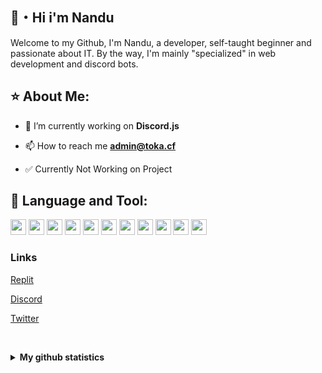 


## 👋・Hi i'm Nandu

Welcome to my Github, I'm Nandu, a developer, self-taught beginner and passionate about IT.
By the way, I'm mainly "specialized" in web development and discord bots.

## ⭐ About Me:

- 🔭 I’m currently working on **Discord.js**

- 📫 How to reach me **admin@toka.cf**

- ✅ Currently Not Working on Project

## 📘 Language and Tool:

<img height="25" src="https://img.shields.io/badge/JavaScript-323330?style=for-the-badge&logo=javascript&logoColor=F7DF1E">
<img height="25" src="https://img.shields.io/badge/Node.js-339933?style=for-the-badge&logo=nodedotjs&logoColor=white">
<img height="25" src="https://github.com/rahul-jha98/README_icons/blob/main/language_and_tools/square/bash/bash.png?raw=true">
<img height="25" src="https://github.com/rahul-jha98/README_icons/blob/main/language_and_tools/square/google-cloud/google-cloud.png?raw=true">
<img height="25" src="https://img.shields.io/badge/MySQL-005C84?style=for-the-badge&logo=mysql&logoColor=white">
<img height="25" src="https://img.shields.io/badge/MongoDB-4EA94B?style=for-the-badge&logo=mongodb&logoColor=white">
<img height="25" src="https://img.shields.io/badge/HTML5-E34F26?style=for-the-badge&logo=html5&logoColor=white">
<img height="25" src="https://img.shields.io/badge/CSS3-1572B6?style=for-the-badge&logo=css3&logoColor=white">
<img height="25" src="https://img.shields.io/badge/npm-CB3837?style=for-the-badge&logo=npm&logoColor=white">
<img height="25" src="https://s3-us-west-2.amazonaws.com/assets.blog.serverless.com/express_js.png">
<img height="25" src="https://raw.githubusercontent.com/rahul-jha98/github_readme_icons/main/language_and_tools/square/bootstrap/bootstrap.png">
   
<h3 align="left">Links</h3>

<a href="https://replit.com/@NanduWasTaken">Replit</a>

<a href="https://discord.com/users/852381000528035890">Discord</a>

<a href="https://twitter.com/@NanduWasTaken">Twitter</a>


<br><details>
  <summary><b>My github statistics</b></summary>

![NanduWasTaken's github stats](https://github-readme-stats.vercel.app/api?username=NanduWasTaken&count_private=true&show_icons=true&theme=midnight-purple)
</details>

 

